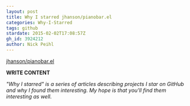 ```yaml
---
layout: post
title: Why I starred jhanson/pianobar.el
categories: Why-I-Starred
tags: github
stardate: 2015-02-02T17:08:57Z
gh_id: 3924212
author: Nick Peihl
---
```


[jhanson/pianobar.el](https://github.com/jhanson/pianobar.el)

**WRITE CONTENT**

*"Why I starred" is a series of articles describing projects I star on GitHub and why I found them interesting. My hope is that you'll find them interesting as well.*


